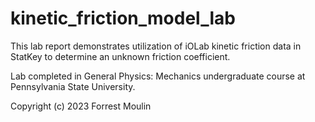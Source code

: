# kinetic_friction_model_lab
This lab report demonstrates utilization of iOLab kinetic friction data in StatKey to determine an unknown friction coefficient. 

Lab completed in General Physics: Mechanics undergraduate course at Pennsylvania State University. 

Copyright (c) 2023 Forrest Moulin
